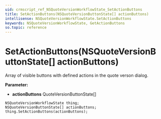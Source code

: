 ```yaml
---
uid: crmscript_ref_NSQuoteVersionWorkflowState_SetActionButtons
title: SetActionButtons(NSQuoteVersionButtonState[] actionButtons)
intellisense: NSQuoteVersionWorkflowState.SetActionButtons
keywords: NSQuoteVersionWorkflowState, GetActionButtons
so.topic: reference
---
```


# SetActionButtons(NSQuoteVersionButtonState[] actionButtons)

Array of visible buttons with defined actions in the quote verson dialog.

**Parameter:** 
 - **actionButtons** QuoteVersionButtonState[]

```crmscript
NSQuoteVersionWorkflowState thing;
NSQuoteVersionButtonState[] actionButtons;
thing.SetActionButtons(actionButtons);
```

